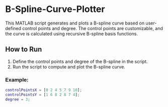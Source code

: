 # B-Spline-Curve-Plotter

This MATLAB script generates and plots a B-spline curve based on user-defined control points and degree. The control points are customizable, and the curve is calculated using recursive B-spline basis functions.

## How to Run

1. Define the control points and degree of the B-spline in the script.
2. Run the script to compute and plot the B-spline curve.

### Example:
```matlab
controlPointsX = [0 2 4 5 7 9 10];
controlPointsY = [1 6 8 2 8 7 4];
degree = 3;
